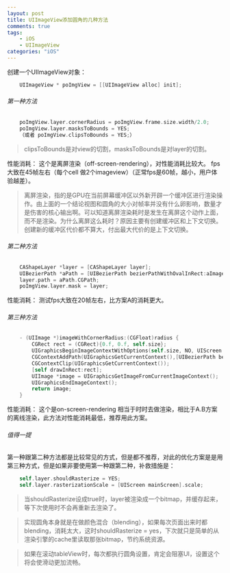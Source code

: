 ```yaml
---
layout: post
title: UIImageView添加圆角的几种方法
comments: true
tags:
	- iOS
	- UIImageView
categories: "iOS"
---
```

创建一个UIImageView对象：
``` mm
    UIImageView * poImgView = [[UIImageView alloc] init];
```

<!-- more -->

<h6>第一种方法</h6>

``` mm
    poImgView.layer.cornerRadius = poImgView.frame.size.width/2.0;
    poImgView.layer.masksToBounds = YES;
    （或者 poImgView.clipsToBounds = YES;）
```

>clipsToBounds是对view的切割，masksToBounds是对layer的切割。

性能消耗：
这个是离屏渲染（off-screen-rendering），对性能消耗比较大。
fps大致在45帧左右（每个cell 做2个imageview）（正常fps是60帧，越小，用户体验越差）。

>离屏渲染，指的是GPU在当前屏幕缓冲区以外新开辟一个缓冲区进行渲染操作。由上面的一个结论视图和圆角的大小对帧率并没有什么卵影响，数量才是伤害的核心输出啊。可以知道离屏渲染耗时是发生在离屏这个动作上面，而不是渲染。为什么离屏这么耗时？原因主要有创建缓冲区和上下文切换。创建新的缓冲区代价都不算大，付出最大代价的是上下文切换。

<h6>第二种方法</h6>

``` mm
    CAShapeLayer *layer = [CAShapeLayer layer];
    UIBezierPath *aPath = [UIBezierPath bezierPathWithOvalInRect:aImageView.bounds];
    layer.path = aPath.CGPath;
    poImgView.layer.mask = layer;
```
性能消耗：
测试fps大致在20帧左右，比方案A的消耗更大。

<h6>第三种方法</h6>

``` mm
    - (UIImage *)imageWithCornerRadius:(CGFloat)radius {
        CGRect rect = (CGRect){0.f, 0.f, self.size};
        UIGraphicsBeginImageContextWithOptions(self.size, NO, UIScreen.mainScreen.scale);
        CGContextAddPath(UIGraphicsGetCurrentContext(),[UIBezierPath bezierPathWithRoundedRect:rect cornerRadius:radius].CGPath);
        CGContextClip(UIGraphicsGetCurrentContext());
        [self drawInRect:rect];
        UIImage *image = UIGraphicsGetImageFromCurrentImageContext();
        UIGraphicsEndImageContext();
        return image;
    }
```

性能消耗：
这个是on-screen-rendering
相当于时时去做渲染，相比于A.B方案的离线渲染，此方法对性能消耗最低，推荐用此方案。

<h6>值得一提</h6>
第一种跟第二种方法都是比较常见的方式，但是都不推荐，对此的优化方案是是用第三种方式，但是如果非要使用第一种跟第二种，补救措施是：

``` mm
    self.layer.shouldRasterize = YES;
    self.layer.rasterizationScale = [UIScreen mainScreen].scale;
```

>当shouldRasterize设成true时，layer被渲染成一个bitmap，并缓存起来，等下次使用时不会再重新去渲染了。

>实现圆角本身就是在做颜色混合（blending），如果每次页面出来时都blending，消耗太大，这时shouldRasterize = yes，下次就只是简单的从渲染引擎的cache里读取那张bitmap，节约系统资源。

>如果在滚动tableView时，每次都执行圆角设置，肯定会阻塞UI，设置这个将会使滑动更加流畅。
